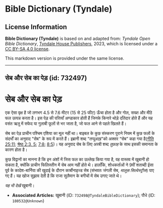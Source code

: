 # Bible Dictionary (Tyndale)

## License Information

**Bible Dictionary (Tyndale)** is based on and adapted from: _Tyndale Open Bible Dictionary_, [Tyndale House Publishers](https://tyndaleopenresources.com/), 2023, which is licensed under a [CC BY-SA 4.0 license](https://creativecommons.org/licenses/by-sa/4.0/legalcode.en).

This markdown version is provided under the same license.



--------------------------------

## सेब और सेब का पेड़ (id: 732497)

सेब और सेब का पेड़
==================

एक ऐसा वृक्ष है जो लगभग 4\.5 से 7\.6 मीटर (15 से 25 फीट) ऊँचा होता है और गोल, सख्त और मीठे फल उत्पन्न करता है। इस पेड़ की पत्तियाँ अण्डाकार होती हैं जिनके किनारे थोड़े दाँतेदार होते हैं और यह वसंत ऋतु में सफेद या गुलाबी फूलों से भर जाता है, जो फल आने से पहले खिलते हैं।

सेब का पेड़ प्राचीन पश्चिम एशिया का मूल नहीं था। बाइबल के कुछ संस्करण पुराने नियम में कुछ फलों के संदर्भों का अनुवाद "सेब" के रूप में करते हैं। इब्रानी शब्द "तप्पूअख़"को अक्सर “सेब” कहा गया है([नीति 25:11](https://ref.ly/Prov25:11); [श्रेष्ठ 2:3, 5](https://ref.ly/Song2:3,Song2:5); [7:8](https://ref.ly/Song7:8); [8:5](https://ref.ly/Song8:5))। यह अनुवाद सेब के लिए अरबी शब्द *तुफ़ाह* के साथ इसकी समानता के कारण होता है।

कुछ विद्वानों का मानना है कि इन अंशों में जिस फल का उल्लेख किया गया है, वह वास्तव में खुबानी हो सकता है, क्योंकि प्राचीन फिलिस्तीन में सेब आम नहीं होते थे। हालाँकि, शोधकर्ताओं ने 9वीं शताब्दी ईसा पूर्व के कादेश\-बार्निया की खुदाई के दौरान कार्बोनाइज्ड सेब (संभवतः जंगली सेब, *मालूस सिल्वेस्ट्रीस*) पाए गए हैं। यह खोज सुझाव देती है कि राजा सुलैमान के बगीचों में सेब उगाए जाते थे।

*यह भी देखें* खुबानी।

* **Associated Articles:** खुबानी (ID: `732498@TyndaleBibleDictionary`); पौधे (ID: `180532@Unknown`)

